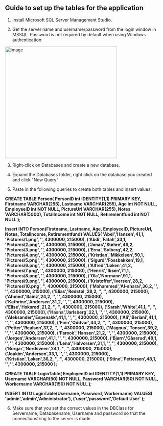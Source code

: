 ## Guide to set up the tables for the application

1. Install Microsoft SQL Server Management Studio.

2. Get the server name and username/password from the login window in MSSQL. Password is not required by default when using Windows authentication:
<img width="365" alt="image" src="https://user-images.githubusercontent.com/68993851/146932668-7e6d803e-a86e-4b27-a71c-19ddb649e700.png">

3. Right-click on Databases and create a new database.

4. Expand the Databases folder, right click on the database you created and click "New Query"

5. Paste in the following queries to create both tables and insert values:

<b></i>CREATE TABLE Person(
	PersonID int IDENTITY(1,1) PRIMARY KEY, Firstname VARCHAR(255), Lastname VARCHAR(255), Age int NOT NULL, EmployeeID int NOT NULL,
	PictureUrl VARCHAR(255), Notes VARCHAR(5000), TotalIncome int NOT NULL, Retirementfund int NOT NULL
);

Insert INTO Person(Firstname, Lastname, Age, EmployeeID, PictureUrl, Notes, TotalIncome, Retirementfund) VALUES(
	'Abel','Hansen',41,1, 'Pictures\1.png', '', 4300000, 215000),
	('Abdi','Fatah',33,1, 'Pictures\2.png', '', 4300000, 215000),
	('Jonas','Støhre',46,2, 'Pictures\3.png', '', 4300000, 215000),
	('Erna','Solberg',42,2, 'Pictures\4.png', '', 4300000, 215000),
	('Kristian','Mikkelsen',50,1, 'Pictures\5.png', '', 4300000, 215000),
	('Sigurd','Fossbakken',19,1, 'Pictures\6.png', '', 4300000, 215000),
	('Alfred','Løken',41,2, 'Pictures\7.png', '', 4300000, 215000),
	('Henrik','Ibsen',71,1, 'Pictures\8.png', '', 4300000, 215000),
	('Ola','Normann',91,1, 'Pictures\9.png', '', 4300000, 215000),
	('Kristoffer','Iversen',28,2, 'Pictures\10.png', '', 4300000, 215000),
	('Mohammed','Al-sharai',36,2, '', '', 4300000, 215000),
	('Elias','Rødstøl',28,2, '', '', 4300000, 215000),
	('Ahmed','Bainz',24,2, '', '', 4300000, 215000),
	('Kathrine','Andersen',31,2, '', '', 4300000, 215000),
	('Elise','Hoksrød',21,2, '', '', 4300000, 215000),
	('Sarah','White',41,1, '', '', 4300000, 215000),
	('Hasna','Jarlsberg',22,1, '', '', 4300000, 215000),
	('Aleksander','Espenakk',41,1, '', '', 4300000, 215000),
	('Ali','Beriani',41,1, '', '', 4300000, 215000),
	('Finn','Oddvar',44,2, '', '', 4300000, 215000),
	('Petter','Realsen',37,2, '', '', 4300000, 215000),
	('Magnus','Tonsen',39,2, '', '', 4300000, 215000),
	('Farook','Hansen',21,2, '', '', 4300000, 215000),
	('Jørgen','Andersen',41,1, '', '', 4300000, 215000),
	('Bjørn','Gåserud',48,1, '', '', 4300000, 215000),
	('Lena','Halvorsen',31,1, '', '', 4300000, 215000),
	('Borgar','Nordsveen',24,1, '', '', 4300000, 215000),
	('Joakim','Andersen',33,1, '', '', 4300000, 215000),
	('Kristian','Løken',36,2, '', '', 4300000, 215000),
	('Stine','Pettersen',48,1, '', '', 4300000, 215000
);


CREATE TABLE LoginTable(
	EmployeeID int IDENTITY(1,1) PRIMARY KEY, Username VARCHAR(50) NOT NULL, Password VARCHAR(50) NOT NULL, Workername VARCHAR(150) NOT NULL
);

INSERT INTO LoginTable(Username, Password, Workername) VALUES(
'admin','admin','Administrator'),
('user','password','Default User'
);</i></b>


6. Make sure that you set the correct values in the DBClass for Servername, Databasename, Username and password so that the connectionstring to the server is made.

